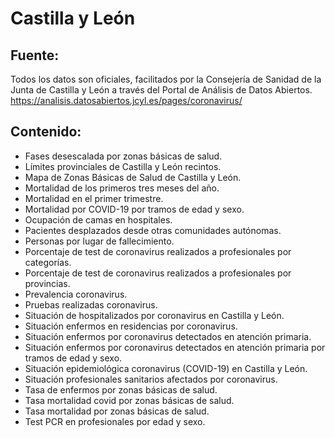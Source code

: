 # Castilla y León

## Fuente: 
Todos los datos son oficiales, facilitados por la Consejería de Sanidad de la Junta de Castilla y León a través del Portal de Análisis de Datos Abiertos. https://analisis.datosabiertos.jcyl.es/pages/coronavirus/

## Contenido:
- Fases desescalada por zonas básicas de salud.
- Límites provinciales de Castilla y León recintos.
- Mapa de Zonas Básicas de Salud de Castilla y León.
- Mortalidad de los primeros tres meses del año.
- Mortalidad en el primer trimestre.
- Mortalidad por COVID-19 por tramos de edad y sexo.
- Ocupación de camas en hospitales.
- Pacientes desplazados desde otras comunidades autónomas.
- Personas por lugar de fallecimiento.
- Porcentaje de test de coronavirus realizados a profesionales por categorías.
- Porcentaje de test de coronavirus realizados a profesionales por provincias.
- Prevalencia coronavirus.
- Pruebas realizadas coronavirus.
- Situación de hospitalizados por coronavirus en Castilla y León.
- Situación enfermos en residencias por coronavirus.
- Situación enfermos por coronavirus detectados en atención primaria.
- Situación enfermos por coronavirus detectados en atención primaria por tramos de edad y sexo.
- Situación epidemiológica coronavirus (COVID-19) en Castilla y León.
- Situación profesionales sanitarios afectados por coronavirus.
- Tasa de enfermos por zonas básicas de salud.
- Tasa mortalidad covid por zonas básicas de salud.
- Tasa mortalidad por zonas básicas de salud.
- Test PCR en profesionales por edad y sexo.
